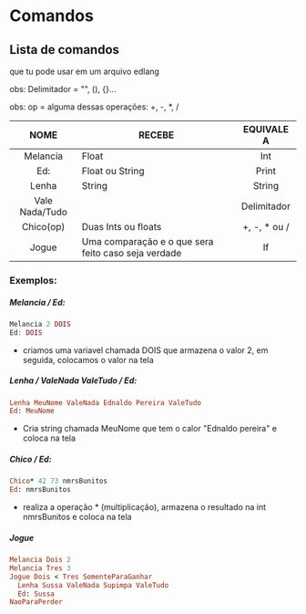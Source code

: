 # Comandos

## Lista de comandos

que tu pode usar em um arquivo edlang



obs: Delimitador = "", (), {}...

obs: op = alguma dessas operações: +, -, *, /

| NOME           | RECEBE                                               | EQUIVALE A   |
|:--------------:| -----------------------------------------------------|:------------:|
| Melancia       | Float                                                | Int          |
| Ed:            | Float ou String                                      | Print        |
| Lenha          | String                                               | String       |
| Vale Nada/Tudo |                                                      | Delimitador  |
| Chico(op)      | Duas Ints ou floats                                  | +, -, * ou / |
| Jogue          | Uma comparação e o que sera feito caso seja verdade  | If           |

### Exemplos:

##### Melancia / Ed:

```php
Melancia 2 DOIS
Ed: DOIS
```

- criamos uma variavel chamada DOIS que armazena o valor 2, em seguida, colocamos o valor na tela



##### Lenha / ValeNada ValeTudo / Ed:

```ruby
Lenha MeuNome ValeNada Ednaldo Pereira ValeTudo
Ed: MeuNome
```

- Cria string chamada MeuNome que tem o calor "Ednaldo pereira" e coloca na tela



##### Chico / Ed:

```ruby
Chico* 42 73 nmrsBunitos
Ed: nmrsBunitos
```

- realiza a operação * (multiplicação), armazena o resultado na int nmrsBunitos e coloca na tela

##### Jogue
```ruby
Melancia Dois 2
Melancia Tres 3
Jogue Dois < Tres SomenteParaGanhar
  Lenha Sussa ValeNada Supimpa ValeTudo
  Ed: Sussa
NaoParaPerder
```
